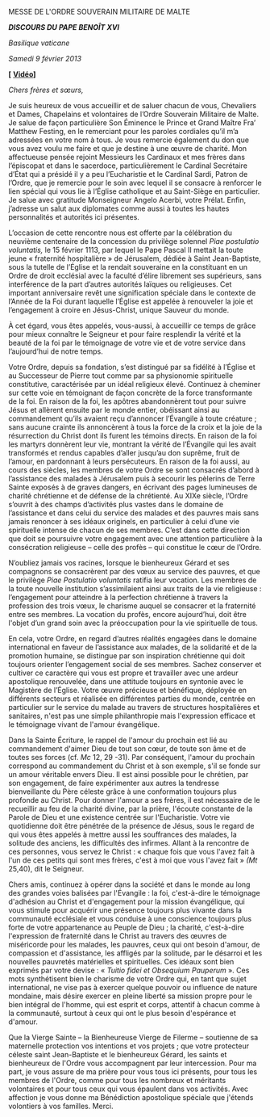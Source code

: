 MESSE DE L'ORDRE SOUVERAIN MILITAIRE DE MALTE

***DISCOURS DU PAPE BENOÎT XVI***

*Basilique vaticane*

*Samedi* *9 février 2013*

**[** **[Vidéo](http://player.rv.va/vaticanplayer.asp?language=it&tic=VA_4DJPWO2M)]**

*Chers frères et sœurs,*

Je suis heureux de vous accueillir et de saluer chacun de vous, Chevaliers et Dames, Chapelains et volontaires de l’Ordre Souverain Militaire de Malte. Je salue de façon particulière Son Éminence le Prince et Grand Maître Fra’ Matthew Festing, en le remerciant pour les paroles cordiales qu’il m’a adressées en votre nom à tous. Je vous remercie également du don que vous avez voulu me faire et que je destine à une œuvre de charité. Mon affectueuse pensée rejoint Messieurs les Cardinaux et mes frères dans l’épiscopat et dans le sacerdoce, particulièrement le Cardinal Secrétaire d’État qui a présidé il y a peu l’Eucharistie et le Cardinal Sardi, Patron de l’Ordre, que je remercie pour le soin avec lequel il se consacre à renforcer le lien spécial qui vous lie à l’Église catholique et au Saint-Siège en particulier. Je salue avec gratitude Monseigneur Angelo Acerbi, votre Prélat. Enfin, j’adresse un salut aux diplomates comme aussi à toutes les hautes personnalités et autorités ici présentes.

L’occasion de cette rencontre nous est offerte par la célébration du neuvième centenaire de la concession du privilège solennel *Piae postulatio voluntatis,* le 15 février 1113, par lequel le Pape Pascal II mettait la toute jeune « fraternité hospitalière » de Jérusalem, dédiée à Saint Jean-Baptiste, sous la tutelle de l’Église et la rendait souveraine en la constituant en un Ordre de droit ecclésial avec la faculté d’élire librement ses supérieurs, sans interférence de la part d’autres autorités laïques ou religieuses. Cet important anniversaire revêt une signification spéciale dans le contexte de l’Année de la Foi durant laquelle l’Église est appelée à renouveler la joie et l’engagement à croire en Jésus-Christ, unique Sauveur du monde.

À cet égard, vous êtes appelés, vous-aussi, à accueillir ce temps de grâce pour mieux connaître le Seigneur et pour faire resplendir la vérité et la beauté de la foi par le témoignage de votre vie et de votre service dans l’aujourd’hui de notre temps.

Votre Ordre, depuis sa fondation, s’est distingué par sa fidélité à l’Église et au Successeur de Pierre tout comme par sa physionomie spirituelle constitutive, caractérisée par un idéal religieux élevé. Continuez à cheminer sur cette voie en témoignant de façon concrète de la force transformante de la foi. En raison de la foi, les apôtres abandonnèrent tout pour suivre Jésus et allèrent ensuite par le monde entier, obéissant ainsi au commandement qu’ils avaient reçu d’annoncer l’Évangile à toute créature ; sans aucune crainte ils annoncèrent à tous la force de la croix et la joie de la résurrection du Christ dont ils furent les témoins directs. En raison de la foi les martyrs donnèrent leur vie, montrant la vérité de l’Évangile qui les avait transformés et rendus capables d’aller jusqu’au don suprême, fruit de l’amour, en pardonnant à leurs persécuteurs. En raison de la foi aussi, au cours des siècles, les membres de votre Ordre se sont consacrés d’abord à l’assistance des malades à Jérusalem puis à secourir les pèlerins de Terre Sainte exposés à de graves dangers, en écrivant des pages lumineuses de charité chrétienne et de défense de la chrétienté. Au XIXe siècle, l’Ordre s’ouvrit à des champs d’activités plus vastes dans le domaine de l’assistance et dans celui du service des malades et des pauvres mais sans jamais renoncer à ses idéaux originels, en particulier à celui d’une vie spirituelle intense de chacun de ses membres. C’est dans cette direction que doit se poursuivre votre engagement avec une attention particulière à la consécration religieuse – celle des profès – qui constitue le cœur de l’Ordre.

N’oubliez jamais vos racines, lorsque le bienheureux Gérard et ses compagnons se consacrèrent par des vœux au service des pauvres, et que le privilège *Piae Postulatio voluntatis* ratifia leur vocation. Les membres de la toute nouvelle institution s’assimilaient ainsi aux traits de la vie religieuse : l’engagement pour atteindre à la perfection chrétienne à travers la profession des trois vœux, le charisme auquel se consacrer et la fraternité entre ses membres. La vocation du profès, encore aujourd’hui, doit être l'objet d’un grand soin avec la préoccupation pour la vie spirituelle de tous.

En cela, votre Ordre, en regard d’autres réalités engagées dans le domaine international en faveur de l’assistance aux malades, de la solidarité et de la promotion humaine, se distingue par son inspiration chrétienne qui doit toujours orienter l’engagement social de ses membres. Sachez conserver et cultiver ce caractère qui vous est propre et travailler avec une ardeur apostolique renouvelée, dans une attitude toujours en syntonie avec le Magistère de l’Église. Votre œuvre précieuse et bénéfique, déployée en différents secteurs et réalisée en différentes parties du monde, centrée en particulier sur le service du malade au travers de structures hospitalières et sanitaires, n'est pas une simple philanthropie mais l'expression efficace et le témoignage vivant de l'amour évangélique.

Dans la Sainte Écriture, le rappel de l'amour du prochain est lié au commandement d'aimer Dieu de tout son cœur, de toute son âme et de toutes ses forces (cf. *Mc* 12, 29 -31). Par conséquent, l'amour du prochain correspond au commandement du Christ et à son exemple, s'il se fonde sur un amour véritable envers Dieu. Il est ainsi possible pour le chrétien, par son engagement, de faire expérimenter aux autres la tendresse bienveillante du Père céleste grâce à une conformation toujours plus profonde au Christ. Pour donner l'amour a ses frères, il est nécessaire de le recueillir au feu de la charité divine, par la prière, l'écoute constante de la Parole de Dieu et une existence centrée sur l'Eucharistie. Votre vie quotidienne doit être pénétrée de la présence de Jésus, sous le regard de qui vous êtes appelés à mettre aussi les souffrances des malades, la solitude des anciens, les difficultés des infirmes. Allant à la rencontre de ces personnes, vous servez le Christ : « chaque fois que vous l'avez fait à l'un de ces petits qui sont mes frères, c'est à moi que vous l'avez fait » *(Mt* 25,40), dit le Seigneur.

Chers amis, continuez à opérer dans la société et dans le monde au long des grandes voies balisées par l'Évangile : la foi, c'est-à-dire le témoignage d'adhésion au Christ et d'engagement pour la mission évangélique, qui vous stimule pour acquérir une présence toujours plus vivante dans la communauté ecclésiale et vous conduise à une conscience toujours plus forte de votre appartenance au Peuple de Dieu ; la charité, c'est-à-dire l'expression de fraternité dans le Christ au travers des œuvres de miséricorde pour les malades, les pauvres, ceux qui ont besoin d'amour, de compassion et d'assistance, les affligés par la solitude, par le désarroi et les nouvelles pauvretés matérielles et spirituelles. Ces idéaux sont bien exprimés par votre devise : « *Tuitio fidei et Obsequium Pauperum* ». Ces mots synthétisent bien le charisme de votre Ordre qui, en tant que sujet international, ne vise pas à exercer quelque pouvoir ou influence de nature mondaine, mais désire exercer en pleine liberté sa mission propre pour le bien intégral de l'homme, qui est esprit et corps, attentif à chacun comme à la communauté, surtout à ceux qui ont le plus besoin d'espérance et d'amour.

Que la Vierge Sainte – la Bienheureuse Vierge de Filerme – soutienne de sa maternelle protection vos intentions et vos projets ; que votre protecteur céleste saint Jean-Baptiste et le bienheureux Gérard, les saints et bienheureux de l'Ordre vous accompagnent par leur intercession. Pour ma part, je vous assure de ma prière pour vous tous ici présents, pour tous les membres de l'Ordre, comme pour tous les nombreux et méritants volontaires et pour tous ceux qui vous épaulent dans vos activités. Avec affection je vous donne ma Bénédiction apostolique spéciale que j'étends volontiers à vos familles. Merci.